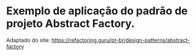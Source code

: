 # Exemplo de aplicação do padrão de projeto Abstract Factory.
 
Adaptado do site: https://refactoring.guru/pt-br/design-patterns/abstract-factory
